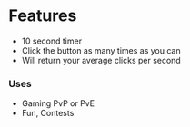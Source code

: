 # Features

- 10 second timer
- Click the button as many times as you can
- Will return your average clicks per second

### Uses

- Gaming PvP or PvE
- Fun, Contests

